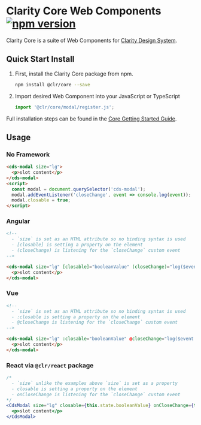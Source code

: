 # Clarity Core Web Components [![npm version](https://badge.fury.io/js/%40clr%2Fcore.svg)](https://badge.fury.io/js/%40clr%2Fcore)

Clarity Core is a suite of Web Components for [Clarity Design System](https://clarity.design/storybook/core).

## Quick Start Install

1.  First, install the Clarity Core package from npm.

    ```bash
    npm install @clr/core --save
    ```

2.  Import desired Web Component into your JavaScript or TypeScript

    ```typescript
    import '@clr/core/modal/register.js';
    ```

Full installation steps can be found in the [Core Getting Started Guide](https://clarity.design/storybook/core/?path=/story/documentation-getting-started--page).

## Usage

### No Framework

```html
<cds-modal size="lg">
  <p>slot content</p>
</cds-modal>
<script>
  const modal = document.querySelector('cds-modal');
  modal.addEventListener('closeChange', event => console.log(event));
  modal.closable = true;
</script>
```

### Angular

```html
<!--
  - `size` is set as an HTML attribute so no binding syntax is used
  - [closable] is setting a property on the element
  - (closeChange) is listening for the `closeChange` custom event
-->

<cds-modal size="lg" [closable]="booleanValue" (closeChange)="log($event.detail)">
  <p>slot content</p>
</cds-modal>
```

### Vue

```html
<!--
  - `size` is set as an HTML attribute so no binding syntax is used
  - :closable is setting a property on the element
  - @closeChange is listening for the `closeChange` custom event
-->

<cds-modal size="lg" :closable="booleanValue" @closeChange="log($event.detail)">
  <p>slot content</p>
</cds-modal>
```

### React via `@clr/react` package

```jsx
/*
  - `size` unlike the examples above `size` is set as a property
  - closable is setting a property on the element
  - onCloseChange is listening for the `closeChange` custom event
*/
<CdsModal size="lg" closable={this.state.booleanValue} onCloseChange={this.log}>
  <p>slot content</p>
</CdsModal>
```
